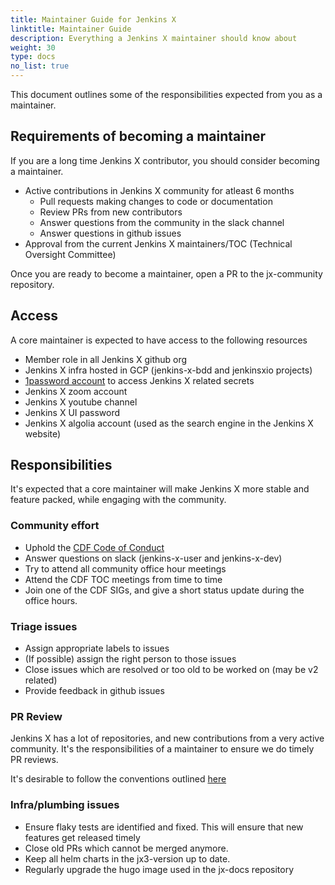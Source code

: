 ```yaml
---
title: Maintainer Guide for Jenkins X
linktitle: Maintainer Guide
description: Everything a Jenkins X maintainer should know about
weight: 30
type: docs
no_list: true
---
```


This document outlines some of the responsibilities expected from you as a maintainer.

## Requirements of becoming a maintainer

If you are a long time Jenkins X contributor, you should consider becoming a maintainer.

- Active contributions in Jenkins X community for atleast 6 months
  - Pull requests making changes to code or documentation
  - Review PRs from new contributors
  - Answer questions from the community in the slack channel
  - Answer questions in github issues
- Approval from the current Jenkins X maintainers/TOC (Technical Oversight Committee)

Once you are ready to become a maintainer, open a PR to the jx-community repository.

## Access

A core maintainer is expected to have access to the following resources

- Member role in all Jenkins X github org
- Jenkins X infra hosted in GCP (jenkins-x-bdd and jenkinsxio projects)
- [1password account](https://jenkinsx.1password.com) to access Jenkins X related secrets
- Jenkins X zoom account
- Jenkins X youtube channel
- Jenkins X UI password
- Jenkins X algolia account (used as the search engine in the Jenkins X website)

## Responsibilities

It's expected that a core maintainer will make Jenkins X more stable and feature packed, while engaging with the community.

### Community effort

- Uphold the [CDF Code of Conduct](https://github.com/cdfoundation/.github/blob/main/CODE_OF_CONDUCT.md)
- Answer questions on slack (jenkins-x-user and jenkins-x-dev)
- Try to attend all community office hour meetings
- Attend the CDF TOC meetings from time to time
- Join one of the CDF SIGs, and give a short status update during the office hours.

### Triage issues

- Assign appropriate labels to issues
- (If possible) assign the right person to those issues
- Close issues which are resolved or too old to be worked on (may be v2 related)
- Provide feedback in github issues

### PR Review

Jenkins X has a lot of repositories, and new contributions from a very active community.
It's the responsibilities of a maintainer to ensure we do timely PR reviews.

It's desirable to follow the conventions outlined [here](/community/code/pullrequestreview/)

### Infra/plumbing issues

- Ensure flaky tests are identified and fixed. This will ensure that new features get released timely
- Close old PRs which cannot be merged anymore.
- Keep all helm charts in the jx3-version up to date.
- Regularly upgrade the hugo image used in the jx-docs repository
